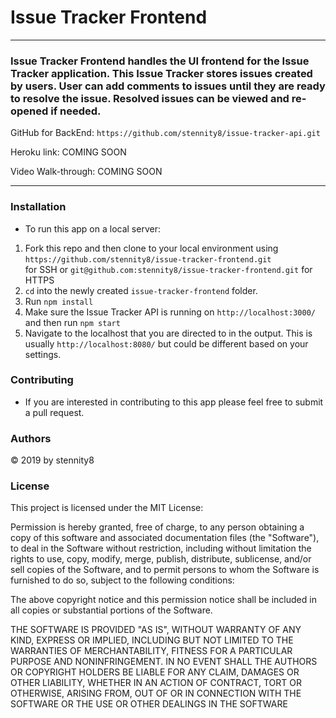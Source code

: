 # Issue Tracker Frontend
---

### Issue Tracker Frontend handles the UI frontend for the Issue Tracker application.  This Issue Tracker stores issues created by users.  User can add comments to issues until they are ready to resolve the issue.  Resolved issues can be viewed and re-opened if needed.

GitHub for BackEnd: `https://github.com/stennity8/issue-tracker-api.git`

Heroku link: COMING SOON

Video Walk-through: COMING SOON

---

### Installation

- To run this app on a local server:

1. Fork this repo and then clone to your local environment using `https://github.com/stennity8/issue-tracker-frontend.git` <br> for SSH or `git@github.com:stennity8/issue-tracker-frontend.git` for HTTPS
2. `cd` into the newly created `issue-tracker-frontend` folder.
3. Run `npm install`
4. Make sure the Issue Tracker API is running on `http://localhost:3000/` and then run `npm start`
5. Navigate to the localhost that you are directed to in the output.  This is usually `http://localhost:8080/` but could be different based on your settings.

### Contributing

- If you are interested in contributing to this app please feel free to submit a pull request.

### Authors

© 2019 by stennity8

### License

This project is licensed under the MIT License:

Permission is hereby granted, free of charge, to any person obtaining a copy of this software and associated documentation files (the "Software"), to deal in the Software without restriction, including without limitation the rights to use, copy, modify, merge, publish, distribute, sublicense, and/or sell copies of the Software, and to permit persons to whom the Software is furnished to do so, subject to the following conditions:

The above copyright notice and this permission notice shall be included in all copies or substantial portions of the Software.

THE SOFTWARE IS PROVIDED "AS IS", WITHOUT WARRANTY OF ANY KIND, EXPRESS OR IMPLIED, INCLUDING BUT NOT LIMITED TO THE WARRANTIES OF MERCHANTABILITY, FITNESS FOR A PARTICULAR PURPOSE AND NONINFRINGEMENT. IN NO EVENT SHALL THE AUTHORS OR COPYRIGHT HOLDERS BE LIABLE FOR ANY CLAIM, DAMAGES OR OTHER LIABILITY, WHETHER IN AN ACTION OF CONTRACT, TORT OR OTHERWISE, ARISING FROM, OUT OF OR IN CONNECTION WITH THE SOFTWARE OR THE USE OR OTHER DEALINGS IN THE SOFTWARE

